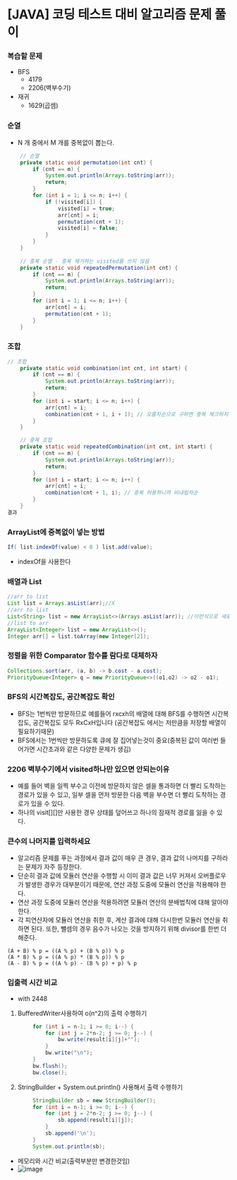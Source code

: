 # [JAVA] 코딩 테스트 대비 알고리즘 문제 풀이

### 복습할 문제
- BFS
  - 4179
  - 2206(벽부수기)
- 재귀
  - 1629(곱셈)
### 순열
- N 개 중에서 M 개를 중복없이 뽑는다.
```java
	// 순열
    private static void permutation(int cnt) {
        if (cnt == m) {
            System.out.println(Arrays.toString(arr));
            return;
        }
        for (int i = 1; i <= n; i++) {
            if (!visited[i]) {
                visited[i] = true;
                arr[cnt] = i;
                permutation(cnt + 1);
                visited[i] = false;
            }
        }
    }
    
    // 중복 순열 - 중복 제거하는 visited를 쓰지 않음
    private static void repeatedPermutation(int cnt) {
        if (cnt == m) {
            System.out.println(Arrays.toString(arr));
            return;
        }
        for (int i = 1; i <= n; i++) {
            arr[cnt] = i;
            permutation(cnt + 1);
        }
    }
```
### 조합
```java
// 조합
    private static void combination(int cnt, int start) {
        if (cnt == m) {
            System.out.println(Arrays.toString(arr));
            return;
        }
        for (int i = start; i <= n; i++) {
            arr[cnt] = i;
            combination(cnt + 1, i + 1); // 오름차순으로 구하면 중복 체크하지 않아도 됨
        }
    }

    // 중복 조합
    private static void repeatedCombination(int cnt, int start) {
        if (cnt == m) {
            System.out.println(Arrays.toString(arr));
            return;
        }
        for (int i = start; i <= n; i++) {
            arr[cnt] = i;
            combination(cnt + 1, i); // 중복 허용하니까 비내림차순
        }
    }
결과
```
 
### ArrayList에 중복없이 넣는 방법
```java
If( list.indexOf(value) < 0 ) list.add(value);
```
- indexOf을 사용한다
### 배열과 List
```java
//arr to list
List list = Arrays.asList(arr);//X
//arr to list
List<String> list = new ArrayList<>(Arrays.asList(arr)); //이런식으로 새로 생성해야 변경전파가 안됨
//list to arr
ArrayList<Integer> list = new ArrayList<>();
Integer arr[] = list.toArray(new Integer[2]);

```
### 정렬을 위한 Comparator 함수를 람다로 대체하자
```java
Collections.sort(arr, (a, b) -> b.cost - a.cost);
PriorityQueue<Integer> q = new PriorityQueue<>((o1,o2) -> o2 - o1);
```
### BFS의 시간복잡도, 공간복잡도 확인
- BFS는 1번씩만 방문하므로 예를들어 rxcxh의 배열에 대해 BFS를 수행하면 시간복잡도, 공간복잡도 모두 RxCxH입니다 (공간복잡도 에서는 저만큼을 저장할 배열이 필요하기때문)
- BFS에서는 1번씩만 방문하도록 큐에 잘 집어넣는것이 중요(중복된 값이 여러번 들어가면 시간초과와 같은 다양한 문제가 생김)

### 2206 벽부수기에서 visited하나만 있으면 안되는이유
- 예를 들어 벽을 일찍 부수고 이전에 방문하지 않은 셀을 통과하면 더 빨리 도착하는 경로가 있을 수 있고,
  일부 셀을 먼저 방문한 다음 벽을 부수면 더 빨리 도착하는 경로가 있을 수 있다.
- 하나의 visit[][]만 사용한 경우 상태를 덮어쓰고 하나의 잠재적 경로를 잃을 수 있다.

### 큰수의 나머지를 입력하세요
- 알고리즘 문제를 푸는 과정에서 결과 값이 매우 큰 경우, 결과 값의 나머지를 구하라는 문제가 자주 등장한다.
- 단순히 결과 값에 모듈러 연산을 수행할 시 이미 결과 값은 너무 커져서 오버플로우가 발생한 경우가 대부분이기 때문에, 연산 과정 도중에 모듈러 연산을 적용해야 한다.
- 연산 과정 도중에 모듈러 연산을 적용하려면 모듈러 연산의 분배법칙에 대해 알아야 한다.
- 각 피연산자에 모듈러 연산을 취한 후, 계산 결과에 대해 다시한번 모듈러 연산을 취하면 된다. 또한, 뺄셈의 경우 음수가 나오는 것을 방지하기 위해 divisor를 한번 더해준다.
```
(A + B) % p = ((A % p) + (B % p)) % p
(A * B) % p = ((A % p) * (B % p)) % p
(A - B) % p = ((A % p) - (B % p) + p) % p
```
### 입출력 시간 비교
- with 2448
1. BufferedWriter사용하여 o(n^2)의 출력 수행하기
```java
        for (int i = n-1; i >= 0; i--) {
            for (int j = 2*n-2; j >= 0; j--) {
                bw.write(result[i][j]+"");
            }
            bw.write("\n");
        }
        bw.flush();
        bw.close();
```
2. StringBuilder + System.out.println() 사용해서 출력 수행하기
```java
        StringBuilder sb = new StringBuilder();
        for (int i = n-1; i >= 0; i--) {
            for (int j = 2*n-2; j >= 0; j--) {
                sb.append(result[i][j]);
            }
            sb.append('\n');
        }
        System.out.println(sb);
```
- 메모리와 시간 비교(출력부분만 변경한것임)
- ![image](https://github.com/CommitOrDie/PS-JAVA/assets/66842566/13631ad6-26af-47a3-a8ee-21c80f456990)








